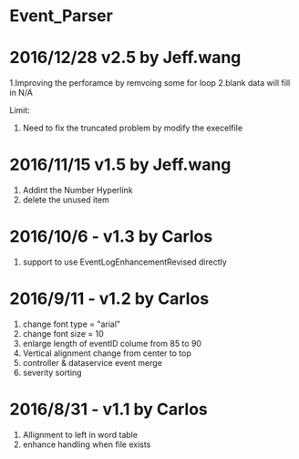 # Event_Parser

# 2016/12/28 v2.5 by Jeff.wang

1.Improving the perforamce by remvoing some for loop
2.blank data will fill in N/A


 Limit:
 1. Need to fix the truncated problem by modify the execelfile

# 2016/11/15 v1.5 by Jeff.wang
1. Addint the Number Hyperlink
2. delete the unused item


# 2016/10/6 - v1.3 by Carlos
1. support to use EventLogEnhancementRevised directly

# 2016/9/11 - v1.2 by Carlos
1. change font type = "arial"
2. change font size = 10
3. enlarge length of eventID colume from 85 to 90
4. Vertical alignment change from center to top
5. controller & dataservice event merge
6. severity sorting

# 2016/8/31 - v1.1 by Carlos
1. Allignment to left in word table
2. enhance handling when file exists
